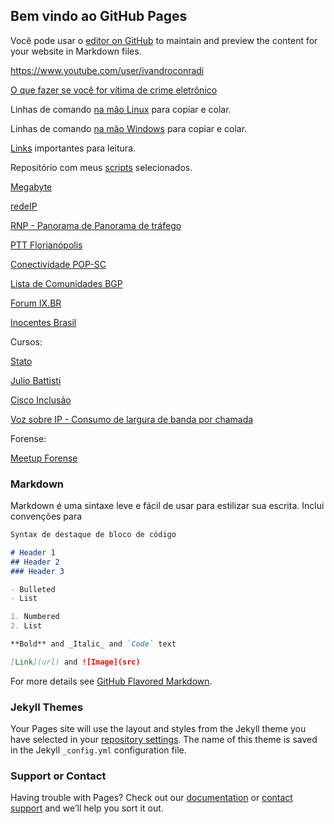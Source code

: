 
## Bem vindo ao GitHub Pages

Você pode usar o [editor on GitHub](https://github.com/ivandroconradi/ivandroconradi.github.io/edit/master/index.md) to maintain and preview the content for your website in Markdown files.

https://www.youtube.com/user/ivandroconradi

[O que fazer se você for vítima de crime eletrônico](https://github.com/ivandroconradi/ivandroconradi.github.io/blob/master/O%20que%20fazer%20se%20voce%CC%82%20for%20vi%CC%81tima%20de%20crime%20eletro%CC%82nico.pdf)


Linhas de comando [na mão Linux](https://github.com/ivandroconradi/ivandroconradi.github.io/blob/master/linhas-na-mao-linux) para copiar e colar.

Linhas de comando [na mão Windows](https://github.com/ivandroconradi/ivandroconradi.github.io/blob/master/linhas-na-mao-windows) para copiar e colar.

[Links](https://github.com/ivandroconradi/ivandroconradi.github.io/blob/master/links-importantes-para-leitura) importantes para leitura.

Repositório com meus [scripts](https://github.com/ivandroconradi/scripts) selecionados.

[Megabyte](https://pt.wikipedia.org/wiki/Megabyte)

[redeIP](https://www.pop-sc.rnp.br/publico/monitoramento.php)

[RNP - Panorama de Panorama de tráfego](https://www.rnp.br/sistema-rnp/ferramentas/panorama-de-trafego)

[PTT Florianópolis](https://www.pch.net/ixp/details/22)

[Conectividade POP-SC](https://www.pop-sc.rnp.br/servicos/conectividade/)

[Lista de Comunidades BGP](https://wiki.brasilpeeringforum.org/w/Lista_de_Communities_BGP)

[Forum IX.BR](https://regional.forum.ix.br/)

[Inocentes Brasil](https://www.innocencebrasil.org/)



Cursos:

[Stato](http://www.stato.blog.br/cursos/)

[Julio Battisti](https://juliobattisti.com.br/loja/default.asp?mod=4)

[Cisco Inclusão](https://www.cisco.com/c/m/pt_br/brasil-digital-e-inclusivo/cibereducacao.html)

[Voz sobre IP - Consumo de largura de banda por chamada](https://www.cisco.com/c/pt_br/support/docs/voice/voice-quality/7934-bwidth-consume.html)


Forense:

[Meetup Forense](http://meetupforense.com.br)

### Markdown

Markdown é uma sintaxe leve e fácil de usar para estilizar sua escrita. Inclui convenções para

```markdown
Syntax de destaque de bloco de código

# Header 1
## Header 2
### Header 3

- Bulleted
- List

1. Numbered
2. List

**Bold** and _Italic_ and `Code` text

[Link](url) and ![Image](src)
```

For more details see [GitHub Flavored Markdown](https://guides.github.com/features/mastering-markdown/).

### Jekyll Themes

Your Pages site will use the layout and styles from the Jekyll theme you have selected in your [repository settings](https://github.com/ivandroconradi/ivandroconradi.github.io/settings). The name of this theme is saved in the Jekyll `_config.yml` configuration file.

### Support or Contact

Having trouble with Pages? Check out our [documentation](https://help.github.com/categories/github-pages-basics/) or [contact support](https://github.com/contact) and we’ll help you sort it out.

